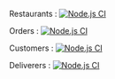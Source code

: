 Restaurants : [![Node.js CI](https://github.com/UBER-CESI/api/actions/workflows/node.js.yml/badge.svg?branch=restaurants)](https://github.com/UBER-CESI/api/actions/workflows/node.js.yml)

Orders : [![Node.js CI](https://github.com/UBER-CESI/api/actions/workflows/node.js.yml/badge.svg?branch=orders)](https://github.com/UBER-CESI/api/actions/workflows/node.js.yml)

Customers : [![Node.js CI](https://github.com/UBER-CESI/api/actions/workflows/node.js.yml/badge.svg?branch=customers)](https://github.com/UBER-CESI/api/actions/workflows/node.js.yml)

Deliverers : [![Node.js CI](https://github.com/UBER-CESI/api/actions/workflows/node.js.yml/badge.svg?branch=deliverers)](https://github.com/UBER-CESI/api/actions/workflows/node.js.yml)